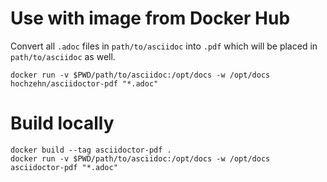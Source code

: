# Use with image from Docker Hub

Convert all `.adoc` files in `path/to/asciidoc` into `.pdf` which will be placed in `path/to/asciidoc` as well.

    docker run -v $PWD/path/to/asciidoc:/opt/docs -w /opt/docs hochzehn/asciidoctor-pdf "*.adoc"

# Build locally

    docker build --tag asciidoctor-pdf .
    docker run -v $PWD/path/to/asciidoc:/opt/docs -w /opt/docs asciidoctor-pdf "*.adoc"
